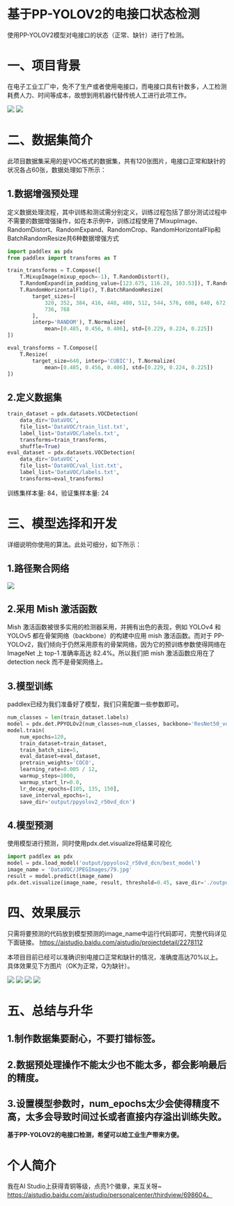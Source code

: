 # 基于PP-YOLOV2的电接口状态检测

使用PP-YOLOV2模型对电接口的状态（正常、缺针）进行了检测。

# 一、项目背景

在电子工业工厂中，免不了生产或者使用电接口，而电接口具有针数多，人工检测耗费人力、时间等成本，故想到用机器代替传统人工进行此项工作。

![](https://ai-studio-static-online.cdn.bcebos.com/ab205071d1974c14959fa59cb06a4ab6d6b40d13cb144f4084fc03f565f2e7da)
![](https://ai-studio-static-online.cdn.bcebos.com/5c32d3ae4422470da4b667e7dc8ac0b97f47254bde244227a050e4222329dbfb)


# 二、数据集简介

此项目数据集采用的是VOC格式的数据集，共有120张图片，电接口正常和缺针的状况各占60张，数据处理如下所示：

## 1.数据增强预处理
定义数据处理流程，其中训练和测试需分别定义，训练过程包括了部分测试过程中不需要的数据增强操作，如在本示例中，训练过程使用了MixupImage、RandomDistort、RandomExpand、RandomCrop、RandomHorizontalFlip和BatchRandomResize共6种数据增强方式

```python
import paddlex as pdx
from paddlex import transforms as T

train_transforms = T.Compose([
    T.MixupImage(mixup_epoch=-1), T.RandomDistort(),
    T.RandomExpand(im_padding_value=[123.675, 116.28, 103.53]), T.RandomCrop(),
    T.RandomHorizontalFlip(), T.BatchRandomResize(
        target_sizes=[
            320, 352, 384, 416, 448, 480, 512, 544, 576, 608, 640, 672, 704,
            736, 768
        ],
        interp='RANDOM'), T.Normalize(
            mean=[0.485, 0.456, 0.406], std=[0.229, 0.224, 0.225])
])

eval_transforms = T.Compose([
    T.Resize(
        target_size=640, interp='CUBIC'), T.Normalize(
            mean=[0.485, 0.456, 0.406], std=[0.229, 0.224, 0.225])
])
```


## 2.定义数据集

```python
train_dataset = pdx.datasets.VOCDetection(
    data_dir='DataVOC',
    file_list='DataVOC/train_list.txt',
    label_list='DataVOC/labels.txt',
    transforms=train_transforms,
    shuffle=True)
eval_dataset = pdx.datasets.VOCDetection(
    data_dir='DataVOC',
    file_list='DataVOC/val_list.txt',
    label_list='DataVOC/labels.txt',
    transforms=eval_transforms)
```

训练集样本量: 84，验证集样本量: 24





# 三、模型选择和开发

详细说明你使用的算法。此处可细分，如下所示：

## 1.路径聚合网络

![](https://ai-studio-static-online.cdn.bcebos.com/002101b7883a4f61aada1ea938cc86009793abd6f794466982b23794322df45a)


## 2.采用 Mish 激活函数


Mish 激活函数被很多实用的检测器采用，并拥有出色的表现，例如 YOLOv4 和 YOLOv5 都在骨架网络（backbone）的构建中应用 mish 激活函数。而对于 PP-YOLOv2，我们倾向于仍然采用原有的骨架网络，因为它的预训练参数使得网络在 ImageNet 上 top-1 准确率高达 82.4%。所以我们把 mish 激活函数应用在了 detection neck 而不是骨架网络上。

## 3.模型训练
paddlex已经为我们准备好了模型，我们只需配置一些参数即可。

```python
num_classes = len(train_dataset.labels)
model = pdx.det.PPYOLOv2(num_classes=num_classes, backbone='ResNet50_vd_dcn')
model.train(
    num_epochs=120,
    train_dataset=train_dataset,
    train_batch_size=5,
    eval_dataset=eval_dataset,
    pretrain_weights='COCO',
    learning_rate=0.005 / 12,
    warmup_steps=1000,
    warmup_start_lr=0.0,
    lr_decay_epochs=[105, 135, 150],
    save_interval_epochs=1,
    save_dir='output/ppyolov2_r50vd_dcn')
```

    


## 4.模型预测

使用模型进行预测，同时使用pdx.det.visualize将结果可视化

```python
import paddlex as pdx
model = pdx.load_model('output/ppyolov2_r50vd_dcn/best_model')
image_name = 'DataVOC/JPEGImages/79.jpg'
result = model.predict(image_name)
pdx.det.visualize(image_name, result, threshold=0.45, save_dir='./output/ppyolov2_r50vd_dcn')
```

# 四、效果展示

只需将要预测的代码放到模型预测的image_name中运行代码即可，完整代码详见下面链接。
https://aistudio.baidu.com/aistudio/projectdetail/2278112

本项目目前已经可以准确识别电接口正常和缺针的情况，准确度高达70%以上。具体效果见下方图片（OK为正常，Q为缺针）。


![](https://ai-studio-static-online.cdn.bcebos.com/da9eb1e0ac0f4bae836d320ee6c62ac6450fb712265949b9bb4f7e586abc9220)
![](https://ai-studio-static-online.cdn.bcebos.com/a24bcb0983da402d9218ed62e2fedabbacfde42c256f4be2863c6509da652bc5)
![](https://ai-studio-static-online.cdn.bcebos.com/c5aab7d762d846eaa8a38d4745b513cb895b6d8583494227ae6a19d3b922fa28)
![](https://ai-studio-static-online.cdn.bcebos.com/daafb85e4deb4437bfbbf8cb2b800281007e5c2fb6104f2894cbcf6618975eaa)


# 五、总结与升华

## 1.制作数据集要耐心，不要打错标签。
## 2.数据预处理操作不能太少也不能太多，都会影响最后的精度。
## 3.设置模型参数时，num_epochs太少会使得精度不高，太多会导致时间过长或者直接内存溢出训练失败。


**基于PP-YOLOV2的电接口检测，希望可以给工业生产带来方便。**

# 个人简介

我在AI Studio上获得青铜等级，点亮1个徽章，来互关呀~ https://aistudio.baidu.com/aistudio/personalcenter/thirdview/698604。
